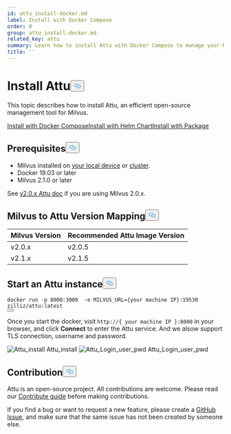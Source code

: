 ```yaml
---
id: attu_install-docker.md
label: Install with Docker Compose
order: 0
group: attu_install-docker.md
related_key: attu
summary: Learn how to install Attu with Docker Compose to manage your Milvus service.
title: ''
---
```

<h1 id="Install-Attu" class="common-anchor-header">Install Attu<button data-href="#Install-Attu" class="anchor-icon" translate="no">
      <svg translate="no"
        aria-hidden="true"
        focusable="false"
        height="20"
        version="1.1"
        viewBox="0 0 16 16"
        width="16"
      >
        <path
          fill="#0092E4"
          fill-rule="evenodd"
          d="M4 9h1v1H4c-1.5 0-3-1.69-3-3.5S2.55 3 4 3h4c1.45 0 3 1.69 3 3.5 0 1.41-.91 2.72-2 3.25V8.59c.58-.45 1-1.27 1-2.09C10 5.22 8.98 4 8 4H4c-.98 0-2 1.22-2 2.5S3 9 4 9zm9-3h-1v1h1c1 0 2 1.22 2 2.5S13.98 12 13 12H9c-.98 0-2-1.22-2-2.5 0-.83.42-1.64 1-2.09V6.25c-1.09.53-2 1.84-2 3.25C6 11.31 7.55 13 9 13h4c1.45 0 3-1.69 3-3.5S14.5 6 13 6z"
        ></path>
      </svg>
    </button></h1><p>This topic describes how to install Attu, an efficient open-source management tool for Milvus.</p>
<div class="tab-wrapper"><a href="/docs/fr/attu_install-docker.md" class='active '>Install with Docker Compose</a><a href="/docs/fr/attu_install-helm.md" class=''>Install with Helm Chart</a><a href="/docs/fr/attu_install-package.md" class=''>Install with Package</a></div>
<h2 id="Prerequisites" class="common-anchor-header">Prerequisites<button data-href="#Prerequisites" class="anchor-icon" translate="no">
      <svg translate="no"
        aria-hidden="true"
        focusable="false"
        height="20"
        version="1.1"
        viewBox="0 0 16 16"
        width="16"
      >
        <path
          fill="#0092E4"
          fill-rule="evenodd"
          d="M4 9h1v1H4c-1.5 0-3-1.69-3-3.5S2.55 3 4 3h4c1.45 0 3 1.69 3 3.5 0 1.41-.91 2.72-2 3.25V8.59c.58-.45 1-1.27 1-2.09C10 5.22 8.98 4 8 4H4c-.98 0-2 1.22-2 2.5S3 9 4 9zm9-3h-1v1h1c1 0 2 1.22 2 2.5S13.98 12 13 12H9c-.98 0-2-1.22-2-2.5 0-.83.42-1.64 1-2.09V6.25c-1.09.53-2 1.84-2 3.25C6 11.31 7.55 13 9 13h4c1.45 0 3-1.69 3-3.5S14.5 6 13 6z"
        ></path>
      </svg>
    </button></h2><ul>
<li>Milvus installed on <a href="/docs/fr/install_standalone-docker.md">your local device</a> or <a href="/docs/fr/install_cluster-docker.md">cluster</a>.</li>
<li>Docker 19.03 or later</li>
<li>Milvus 2.1.0 or later</li>
</ul>
<div class="alert note">
See <a href="https://milvus.io/docs/v2.0.x/attu_install-docker.md">v2.0.x Attu doc</a> if you are using Milvus 2.0.x.
</div>
<h2 id="Milvus-to-Attu-Version-Mapping" class="common-anchor-header">Milvus to Attu Version Mapping<button data-href="#Milvus-to-Attu-Version-Mapping" class="anchor-icon" translate="no">
      <svg translate="no"
        aria-hidden="true"
        focusable="false"
        height="20"
        version="1.1"
        viewBox="0 0 16 16"
        width="16"
      >
        <path
          fill="#0092E4"
          fill-rule="evenodd"
          d="M4 9h1v1H4c-1.5 0-3-1.69-3-3.5S2.55 3 4 3h4c1.45 0 3 1.69 3 3.5 0 1.41-.91 2.72-2 3.25V8.59c.58-.45 1-1.27 1-2.09C10 5.22 8.98 4 8 4H4c-.98 0-2 1.22-2 2.5S3 9 4 9zm9-3h-1v1h1c1 0 2 1.22 2 2.5S13.98 12 13 12H9c-.98 0-2-1.22-2-2.5 0-.83.42-1.64 1-2.09V6.25c-1.09.53-2 1.84-2 3.25C6 11.31 7.55 13 9 13h4c1.45 0 3-1.69 3-3.5S14.5 6 13 6z"
        ></path>
      </svg>
    </button></h2><table>
<thead>
<tr><th>Milvus Version</th><th>Recommended Attu Image Version</th></tr>
</thead>
<tbody>
<tr><td>v2.0.x</td><td>v2.0.5</td></tr>
<tr><td>v2.1.x</td><td>v2.1.5</td></tr>
</tbody>
</table>
<h2 id="Start-an-Attu-instance" class="common-anchor-header">Start an Attu instance<button data-href="#Start-an-Attu-instance" class="anchor-icon" translate="no">
      <svg translate="no"
        aria-hidden="true"
        focusable="false"
        height="20"
        version="1.1"
        viewBox="0 0 16 16"
        width="16"
      >
        <path
          fill="#0092E4"
          fill-rule="evenodd"
          d="M4 9h1v1H4c-1.5 0-3-1.69-3-3.5S2.55 3 4 3h4c1.45 0 3 1.69 3 3.5 0 1.41-.91 2.72-2 3.25V8.59c.58-.45 1-1.27 1-2.09C10 5.22 8.98 4 8 4H4c-.98 0-2 1.22-2 2.5S3 9 4 9zm9-3h-1v1h1c1 0 2 1.22 2 2.5S13.98 12 13 12H9c-.98 0-2-1.22-2-2.5 0-.83.42-1.64 1-2.09V6.25c-1.09.53-2 1.84-2 3.25C6 11.31 7.55 13 9 13h4c1.45 0 3-1.69 3-3.5S14.5 6 13 6z"
        ></path>
      </svg>
    </button></h2><pre><code translate="no" class="language-Apache">docker run -p 8000:3000  -e MILVUS_URL={your machine IP}:19530 zilliz/attu:latest
<button class="copy-code-btn"></button></code></pre>
<p>Once you start the docker, visit <code translate="no">http://{ your machine IP }:8000</code> in your browser, and click <strong>Connect</strong> to enter the Attu service.
And we alsow support TLS connection, username and password.</p>
<p>
  <span class="img-wrapper">
    <img translate="no" src="/docs/v2.1.x/assets/attu/insight_install.png" alt="Attu_install" class="doc-image" id="attu_install" />
    <span>Attu_install</span>
  </span>


  <span class="img-wrapper">
    <img translate="no" src="/docs/v2.1.x/assets/attu/insight_install_user_pwd.png" alt="Attu_Login_user_pwd" class="doc-image" id="attu_login_user_pwd" />
    <span>Attu_Login_user_pwd</span>
  </span>
</p>
<h2 id="Contribution" class="common-anchor-header">Contribution<button data-href="#Contribution" class="anchor-icon" translate="no">
      <svg translate="no"
        aria-hidden="true"
        focusable="false"
        height="20"
        version="1.1"
        viewBox="0 0 16 16"
        width="16"
      >
        <path
          fill="#0092E4"
          fill-rule="evenodd"
          d="M4 9h1v1H4c-1.5 0-3-1.69-3-3.5S2.55 3 4 3h4c1.45 0 3 1.69 3 3.5 0 1.41-.91 2.72-2 3.25V8.59c.58-.45 1-1.27 1-2.09C10 5.22 8.98 4 8 4H4c-.98 0-2 1.22-2 2.5S3 9 4 9zm9-3h-1v1h1c1 0 2 1.22 2 2.5S13.98 12 13 12H9c-.98 0-2-1.22-2-2.5 0-.83.42-1.64 1-2.09V6.25c-1.09.53-2 1.84-2 3.25C6 11.31 7.55 13 9 13h4c1.45 0 3-1.69 3-3.5S14.5 6 13 6z"
        ></path>
      </svg>
    </button></h2><p>Attu is an open-source project. All contributions are welcome. Please read our <a href="https://github.com/zilliztech/attu">Contribute guide</a> before making contributions.</p>
<p>If you find a bug or want to request a new feature, please create a <a href="https://github.com/zilliztech/attu">GitHub Issue</a>, and make sure that the same issue has not been created by someone else.</p>
